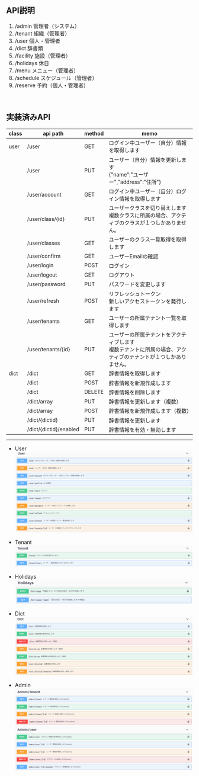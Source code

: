 ## API説明

1. /admin 管理者（システム）
1. /tenant 組織（管理者）
1. /user 個人・管理者
1. /dict 辞書類
1. /facility 施設（管理者）
1. /holidays 休日
1. /menu メニュー（管理者）
1. /schedule スケジュール（管理者）
1. /reserve 予約（個人・管理者）

<br>

## 実装済みAPI

| class | api path | method | memo |
| ---- | ---- | ---- | ---- |
| user | /user | GET | ログイン中ユーザー（自分）情報を取得します |
| | /user | PUT | ユーザー（自分）情報を更新します<br> {"name":"ユーザー","address":"住所"} |
| | /user/account | GET | ログイン中ユーザー（自分）ログイン情報を取得します |
| | /user/class/{id} | PUT | ユーザークラスを切り替えします<br>複数クラスに所属の場合、アクティブのクラスが１つしかありません。 |
| | /user/classes | GET | ユーザーのクラス一覧取得を取得します |
| | /user/confirm | GET | ユーザーEmailの確認 |
| | /user/login | POST | ログイン |
| | /user/logout | GET | ログアウト |
| | /user/password | PUT | パスワードを変更します |
| | /user/refresh | POST | リフレッシュトークン<br>新しいアクセストークンを発行します |
| | /user/tenants | GET | ユーザーの所属テナント一覧を取得します |
| | /user/tenants/{id} | PUT | ユーザーの所属テナントをアクティブします<br>複数テナントに所属の場合、アクティブのテナントが１つしかありません。 |
| dict | /dict | GET | 辞書情報を取得します |
| | /dict | POST | 辞書情報を新規作成します |
| | /dict | DELETE | 辞書情報を削除します |
| | /dict/array | PUT | 辞書情報を更新します（複数） |
| | /dict/array | POST | 辞書情報を新規作成します（複数） |
| | /dict/{dictid} | PUT | 辞書情報を更新します |
| | /dict/{dictid}/enabled | PUT | 辞書情報を有効・無効します |


---
- User  
![User](images/api_user.png)

- Tenant 
![Tenant](images/api_tenant.png)

- Holidays
![Holiday](images/api_holidays.png)

- Dict
![Dict](images/api_dict.png)

- Admin
![Admin](images/api_admin.png)